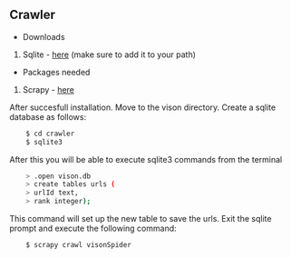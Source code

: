 ## Crawler

- Downloads
1. Sqlite - <a href="https://www.sqlite.org/download.html">here</a> (make sure to add it to your path)

- Packages needed
1. Scrapy - <a href="https://docs.scrapy.org/en/latest/intro/install.html">here</a>

After succesfull installation. Move to the vison directory.
Create a sqlite database as follows:
```bash
    $ cd crawler
    $ sqlite3
```
After this you will be able to execute sqlite3 commands from the terminal
```bash
    > .open vison.db
    > create tables urls (
    > urlId text,
    > rank integer);
```
This command will set up the new table to save the urls.
Exit the sqlite prompt and execute the following command:

```bash
    $ scrapy crawl visonSpider
```
